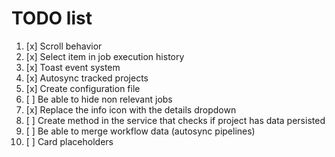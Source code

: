 # TODO list

1. [x] Scroll behavior
2. [x] Select item in job execution history
3. [x] Toast event system
4. [x] Autosync tracked projects
5. [x] Create configuration file
6. [ ] Be able to hide non relevant jobs
7. [x] Replace the info icon with the details dropdown
8. [ ] Create method in the service that checks if project has data persisted
9. [ ] Be able to merge workflow data (autosync pipelines)
10. [ ] Card placeholders
